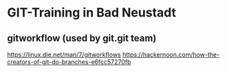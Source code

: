 # GIT-Training in Bad Neustadt 

## gitworkflow (used by git.git team) 

https://linux.die.net/man/7/gitworkflows
https://hackernoon.com/how-the-creators-of-git-do-branches-e6fcc57270fb

